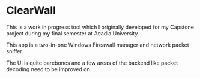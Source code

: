 # ClearWall
This is a work in progress tool which I originally developed for my Capstone project during my final semester at Acadia University.

This app is a two-in-one Windows Fireawall manager and network packet sniffer. 

The UI is quite barebones and a few areas of the backend like packet decoding need to be improved on.  
